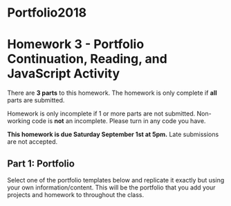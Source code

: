 # Portfolio2018


# Homework 3 - Portfolio Continuation, Reading, and JavaScript Activity

There are **3 parts** to this homework. The homework is only complete if **all** parts are submitted.

Homework is only incomplete if 1 or more parts are not submitted. Non-working code is **not** an incomplete. Please turn in any code you have. 

**This homework is due Saturday September 1st at 5pm.** Late submissions are not accepted.

## Part 1: Portfolio

Select one of the portfolio templates below and replicate it exactly but using your own information/content. This will be the portfolio that you add your projects and homework to throughout the class.

